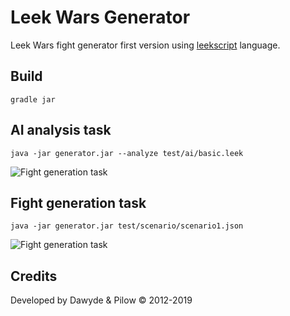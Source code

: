 # Leek Wars Generator
Leek Wars fight generator first version using [leekscript](https://github.com/leek-wars/leekscript) language.

## Build
```
gradle jar
```

## AI analysis task
```
java -jar generator.jar --analyze test/ai/basic.leek
```
![Fight generation task](https://github.com/leek-wars/leek-wars-generator-v1/blob/master/doc/compilation_task.svg)

## Fight generation task
```
java -jar generator.jar test/scenario/scenario1.json
```

![Fight generation task](https://github.com/leek-wars/leek-wars-generator-v1/blob/master/doc/fight_task.svg)

## Credits
Developed by Dawyde & Pilow © 2012-2019
